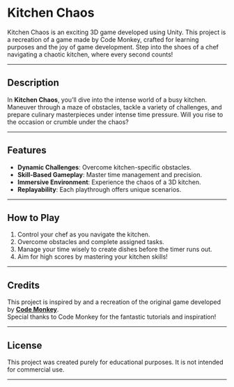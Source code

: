 # Kitchen Chaos  

Kitchen Chaos is an exciting 3D game developed using Unity. This project is a recreation of a game made by Code Monkey, crafted for learning purposes and the joy of game development. Step into the shoes of a chef navigating a chaotic kitchen, where every second counts!

---

## **Description**  
In **Kitchen Chaos**, you’ll dive into the intense world of a busy kitchen. Maneuver through a maze of obstacles, tackle a variety of challenges, and prepare culinary masterpieces under intense time pressure. Will you rise to the occasion or crumble under the chaos?  

---

## **Features**  
- **Dynamic Challenges**: Overcome kitchen-specific obstacles.  
- **Skill-Based Gameplay**: Master time management and precision.  
- **Immersive Environment**: Experience the chaos of a 3D kitchen.  
- **Replayability**: Each playthrough offers unique scenarios.  

---

## **How to Play**  
1. Control your chef as you navigate the kitchen.  
2. Overcome obstacles and complete assigned tasks.  
3. Manage your time wisely to create dishes before the timer runs out.  
4. Aim for high scores by mastering your kitchen skills!  

---

## **Credits**  
This project is inspired by and a recreation of the original game developed by **[Code Monkey](https://www.codemonkey.io/)**.  
Special thanks to Code Monkey for the fantastic tutorials and inspiration!  

---

## **License**  
This project was created purely for educational purposes. It is not intended for commercial use.  

---


